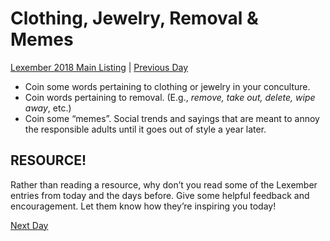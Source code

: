 # Clothing, Jewelry, Removal & Memes
[Lexember 2018 Main Listing](toc_lex18.md) | [Previous Day](26)

+ Coin some words pertaining to clothing or jewelry in your conculture.
+ Coin words pertaining to removal. (E.g., _remove, take out, delete, wipe away_, etc.)
+ Coin some “memes”. Social trends and sayings that are meant to annoy the responsible adults until it goes out of style a year later.

## RESOURCE!

Rather than reading a resource, why don’t you read some of the Lexember entries from today and the days before. Give some helpful feedback and encouragement. Let them know how they’re inspiring you today!

[Next Day](28)
